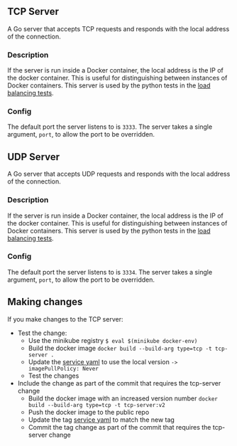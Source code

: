 ## TCP Server

A Go server that accepts TCP requests and responds with the local address of the connection. 

### Description
If the server is run inside a Docker container, the local address is the IP of the docker container. This is useful
for distinguishing between instances of Docker containers. This server is used by the python tests in the
[load balancing tests](../suite/test_transport_server_tcp_load_balance.py).

### Config
The default port the server listens to is `3333`. The server takes a single argument, `port`, to allow the port to be 
overridden.

## UDP Server

A Go server that accepts UDP requests and responds with the local address of the connection.

### Description
If the server is run inside a Docker container, the local address is the IP of the docker container. This is useful
for distinguishing between instances of Docker containers. This server is used by the python tests in the
[load balancing tests](../suite/test_transport_server_udp_load_balance.py).

### Config
The default port the server listens to is `3334`. The server takes a single argument, `port`, to allow the port to be
overridden.


## Making changes
If you make changes to the TCP server:

 * Test the change:
   * Use the minikube registry ```$ eval $(minikube docker-env)```
   * Build the docker image ```docker build --build-arg type=tcp -t tcp-server .```
   * Update the [service yaml](../data/transport-server-tcp-load-balance/standard/service_deployment.yaml) to use the 
  local version ```-> imagePullPolicy: Never```
   * Test the changes
 * Include the change as part of the commit that requires the tcp-server change
   * Build the docker image with an increased version number ```docker build --build-arg type=tcp -t tcp-server:v2```
   * Push the docker image to the public repo
   * Update the tag [service yaml](../data/transport-server-tcp-load-balance/standard/service_deployment.yaml) to match 
the new tag
   * Commit the tag change as part of the commit that requires the tcp-server change

